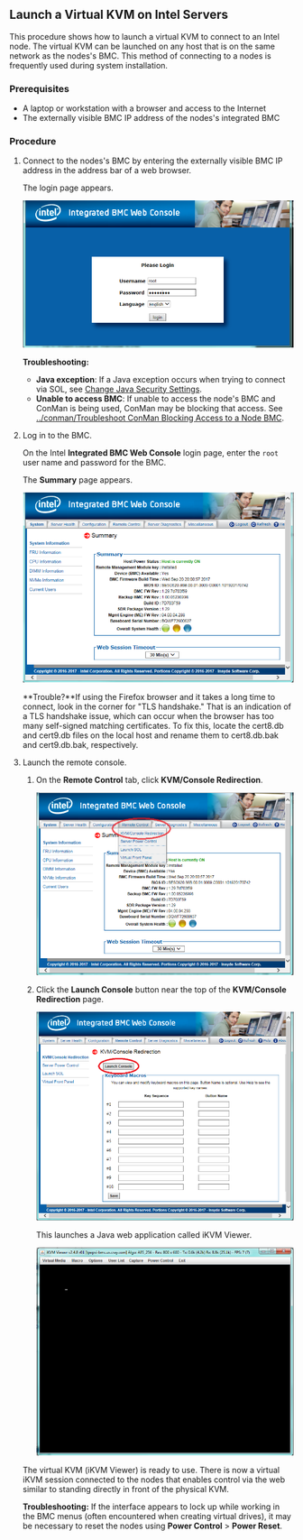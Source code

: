 ## Launch a Virtual KVM on Intel Servers

This procedure shows how to launch a virtual KVM to connect to an Intel node. The virtual KVM can be launched on any host that is on the same network as the nodes's BMC. This method of connecting to a nodes is frequently used during system installation.

### Prerequisites

-   A laptop or workstation with a browser and access to the Internet
-   The externally visible BMC IP address of the nodes's integrated BMC

### Procedure

1.  Connect to the nodes's BMC by entering the externally visible BMC IP address in the address bar of a web browser.

    The login page appears.

    ![Intel Integrated BMC Console: Login Page](../../img/operations/Intel_Integrated_BMC_Console_Login_Page.png "Intel Integrated BMC Console: Login Page")

    **Troubleshooting:**

    -   **Java exception**: If a Java exception occurs when trying to connect via SOL, see [Change Java Security Settings](Change_Java_Security_Settings.md).
    -   **Unable to access BMC**: If unable to access the node's BMC and ConMan is being used, ConMan may be blocking that access. See [../conman/Troubleshoot ConMan Blocking Access to a Node BMC](../conman/Troubleshoot_ConMan_Blocking_Access_to_a_Node_BMC.md).

2.  Log in to the BMC.

    On the Intel **Integrated BMC Web Console** login page, enter the `root` user name and password for the BMC.

    The **Summary** page appears.

    ![Intel Integrated BMC Console: Summary Page](../../img/operations/Intel_Integrated_BMC_Console_Summary_Page.png "Intel Integrated BMC Console: Summary Page")

    **Trouble?**If using the Firefox browser and it takes a long time to connect, look in the corner for "TLS handshake." That is an indication of a TLS handshake issue, which can occur when the browser has too many self-signed matching certificates. To fix this, locate the cert8.db and cert9.db files on the local host and rename them to cert8.db.bak and cert9.db.bak, respectively.

3.  Launch the remote console.

    1.  On the **Remote Control** tab, click **KVM/Console Redirection**.

        ![Intel Integrated BMC Console: Remote Control Tab](../../img/operations/Intel_Integrated_BMC_Console_Remote_Control_Tab.png "Intel Integrated BMC Console: Remote Control Tab")

    2.  Click the **Launch Console** button near the top of the **KVM/Console Redirection** page.

        ![Intel Integrated BMC Console: Launch Console Button](../../img/operations/Intel_Integrated_BMC_Console_Launch_Console_Button.png "Intel Integrated BMC Console: Launch Console Button")

        This launches a Java web application called iKVM Viewer.

        ![Java iKVM Viewer](../../img/operations/Java_iKVM_Viewer.png "Java iKVM Viewer")

    The virtual KVM \(iKVM Viewer\) is ready to use. There is now a virtual iKVM session connected to the nodes that enables control via the web similar to standing directly in front of the physical KVM.

    **Troubleshooting:** If the interface appears to lock up while working in the BMC menus \(often encountered when creating virtual drives\), it may be necessary to reset the nodes using **Power Control** \> **Power Reset**.




